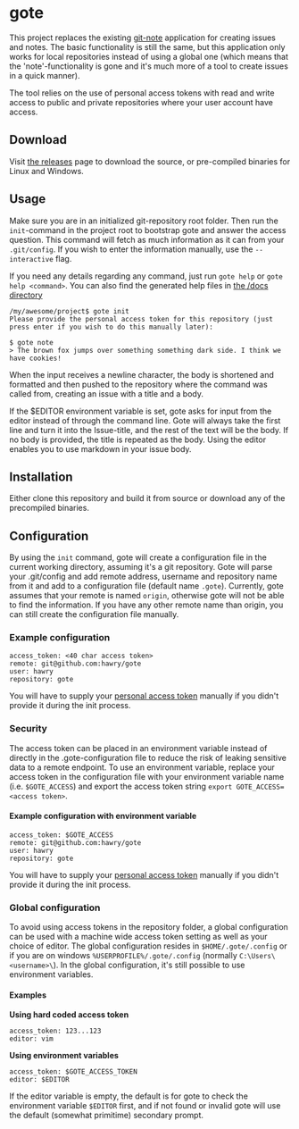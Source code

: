 # gote
This project replaces the existing [git-note][1] application for creating issues and notes. The basic functionality is still the same, but this application only works for local repositories instead of using a global one (which means that the 'note'-functionality is gone and it's much more of a tool to create issues in a quick manner).

The tool relies on the use of personal access tokens with read and write access to public and private repositories where your user account have access.

## Download
Visit [the releases][3] page to download the source, or pre-compiled binaries for Linux and Windows.

## Usage

Make sure you are in an initialized git-repository root folder. Then run the `init`-command in the project root to bootstrap gote and answer the access question. This command will fetch as much information as it can from your `.git/config`. If you wish to enter the information manually, use the `--interactive` flag.

If you need any details regarding any command, just run `gote help` or `gote help <command>`. You can also find the generated help files in [the /docs directory](docs/gote.md)

```
/my/awesome/project$ gote init
Please provide the personal access token for this repository (just press enter if you wish to do this manually later):
```

```
$ gote note
> The brown fox jumps over something something dark side. I think we have cookies!
```

When the input receives a newline character, the body is shortened and formatted and then pushed to the repository where the command was called from, creating an issue with a title and a body.

If the $EDITOR environment variable is set, gote asks for input from the editor instead of through the command line. Gote will always take the first line and turn it into the Issue-title, and the rest of the text will be the body. If no body is provided, the title is repeated as the body. Using the editor enables you to use markdown in your issue body.

## Installation
Either clone this repository and build it from source or download any of the precompiled binaries.

## Configuration
By using the `init` command, gote will create a configuration file in the current working directory, assuming it's a git repository. Gote will parse your .git/config and add remote address, username and repository name from it and add to a configuration file (default name `.gote`). Currently, gote assumes that your remote is named `origin`, otherwise gote will not be able to find the information. If you have any other remote name than origin, you can still create the configuration file manually.



### Example configuration
```
access_token: <40 char access token>
remote: git@github.com:hawry/gote
user: hawry
repository: gote
```

You will have to supply your [personal access token][2] manually if you didn't provide it during the init process.

### Security
The access token can be placed in an environment variable instead of directly in the .gote-configuration file to reduce the risk of leaking sensitive data to a remote endpoint. To use an environment variable, replace your access token in the configuration file with your environment variable name (i.e. `$GOTE_ACCESS`) and export the access token string `export GOTE_ACCESS=<access token>`.

#### Example configuration with environment variable
```
access_token: $GOTE_ACCESS
remote: git@github.com:hawry/gote
user: hawry
repository: gote
```

You will have to supply your [personal access token][2] manually if you didn't provide it during the init process.

### Global configuration
To avoid using access tokens in the repository folder, a global configuration can be used with a machine wide access token setting as well as your choice of editor. The global configuration resides in `$HOME/.gote/.config` or if you are on windows `%USERPROFILE%/.gote/.config` (normally `C:\Users\<username>\`). In the global configuration, it's still possible to use environment variables.

#### Examples
**Using hard coded access token**
```
access_token: 123...123
editor: vim
```

**Using environment variables**
```
access_token: $GOTE_ACCESS_TOKEN
editor: $EDITOR
```

If the editor variable is empty, the default is for gote to check the environment variable `$EDITOR` first, and if not found or invalid gote will use the default (somewhat primitime) secondary prompt.

[1]: https://github.com/hawry/git-note
[2]: https://help.github.com/articles/creating-an-access-token-for-command-line-use/
[3]: https://github.com/Hawry/gote/releases
[4]: gote.md

